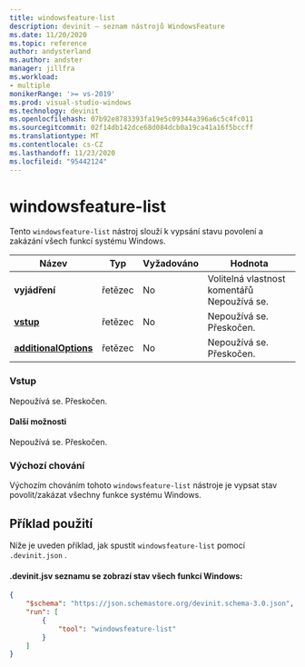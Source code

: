 ```yaml
---
title: windowsfeature-list
description: devinit – seznam nástrojů WindowsFeature
ms.date: 11/20/2020
ms.topic: reference
author: andysterland
ms.author: andster
manager: jillfra
ms.workload:
- multiple
monikerRange: '>= vs-2019'
ms.prod: visual-studio-windows
ms.technology: devinit
ms.openlocfilehash: 07b92e8783393fa19e5c09344a396a6c5c4fc011
ms.sourcegitcommit: 02f14db142dce68d084dcb0a19ca41a16f5bccff
ms.translationtype: MT
ms.contentlocale: cs-CZ
ms.lasthandoff: 11/23/2020
ms.locfileid: "95442124"
---
```

# <a name="windowsfeature-list"></a>windowsfeature-list

Tento `windowsfeature-list` nástroj slouží k vypsání stavu povolení a zakázání všech funkcí systému Windows.

| Název                                             | Typ   | Vyžadováno | Hodnota                                      |
|--------------------------------------------------|--------|----------|--------------------------------------------|
| **vyjádření**                                     | řetězec | No       | Volitelná vlastnost komentářů Nepoužívá se.      |
| [**vstup**](#input)                              | řetězec | No       | Nepoužívá se. Přeskočen.                         |
| [**additionalOptions**](#additional-options)     | řetězec | No       | Nepoužívá se. Přeskočen.                         |

### <a name="input"></a>Vstup

Nepoužívá se. Přeskočen.

#### <a name="additional-options"></a>Další možnosti

Nepoužívá se. Přeskočen.

### <a name="default-behavior"></a>Výchozí chování

Výchozím chováním tohoto `windowsfeature-list` nástroje je vypsat stav povolit/zakázat všechny funkce systému Windows.

## <a name="example-usage"></a>Příklad použití
Níže je uveden příklad, jak spustit `windowsfeature-list` pomocí `.devinit.json` .

#### <a name="devinitjson-that-will-list-the-state-of-all-windows-features"></a>.devinit.jsv seznamu se zobrazí stav všech funkcí Windows:
```json
{
    "$schema": "https://json.schemastore.org/devinit.schema-3.0.json",
    "run": [
        {
            "tool": "windowsfeature-list"
        }
    ]
}
```
